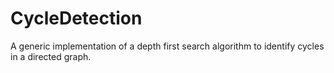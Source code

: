 # CycleDetection

A generic implementation of a depth first search algorithm to identify cycles in a directed graph.